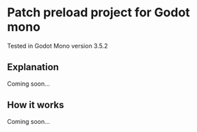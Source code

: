 # Patch preload project for Godot mono

Tested in Godot Mono version 3.5.2

## Explanation

Coming soon...

## How it works

Coming soon...